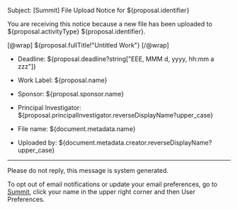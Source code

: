 Subject: [Summit] File Upload Notice for ${proposal.identifier}

You are receiving this notice because a new file has been uploaded to ${proposal.activityType} ${proposal.identifier}.

[@wrap]
${proposal.fullTitle!"Untitled Work"}
[/@wrap]

* Deadline: ${proposal.deadline?string["EEE, MMM d, yyyy, hh:mm a zzz"]}
* Work Label: ${proposal.name}
* Sponsor: ${proposal.sponsor.name}
* Principal Investigator: ${proposal.principalInvestigator.reverseDisplayName?upper_case}

* File name: ${document.metadata.name}
* Uploaded by: ${document.metadata.creator.reverseDisplayName?upper_case}

------------------------------------------------------------------------
Please do not reply, this message is system generated.

To opt out of email notifications or update your email preferences, go to [Summit](summit.vt.edu), click your name in the upper right corner and then User Preferences.
